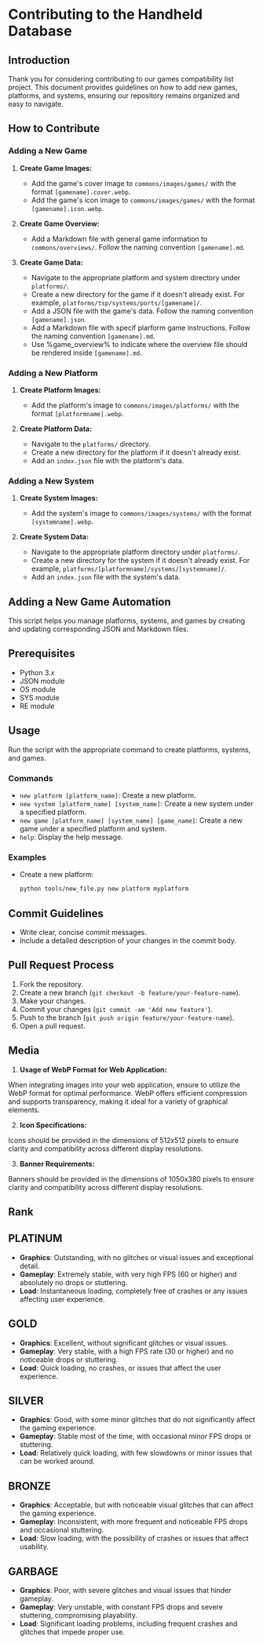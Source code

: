# Contributing to the Handheld Database

## Introduction
Thank you for considering contributing to our games compatibility list project. This document provides guidelines on how to add new games, platforms, and systems, ensuring our repository remains organized and easy to navigate.

## How to Contribute

### Adding a New Game
1. **Create Game Images:**
    - Add the game's cover image to `commons/images/games/` with the format `[gamename].cover.webp`.
    - Add the game's icon image to `commons/images/games/` with the format `[gamename].icon.webp`.

2. **Create Game Overview:**
    - Add a Markdown file with general game information to `commons/overviews/`. Follow the naming convention `[gamename].md`.

2. **Create Game Data:**
    - Navigate to the appropriate platform and system directory under `platforms/`.
    - Create a new directory for the game if it doesn't already exist. For example, `platforms/tsp/systems/ports/[gamename]/`.
    - Add a JSON file with the game's data. Follow the naming convention `[gamename].json`.
    - Add a Markdown file with specif plarform game instructions. Follow the naming convention `[gamename].md`.
    - Use %game_overview% to indicate where the overview file should be rendered inside `[gamename].md`.

### Adding a New Platform
1. **Create Platform Images:**
    - Add the platform's image to `commons/images/platforms/` with the format `[platformname].webp`.

2. **Create Platform Data:**
    - Navigate to the `platforms/` directory.
    - Create a new directory for the platform if it doesn't already exist.
    - Add an `index.json` file with the platform's data.

### Adding a New System
1. **Create System Images:**
    - Add the system's image to `commons/images/systems/` with the format `[systemname].webp`.

2. **Create System Data:**
    - Navigate to the appropriate platform directory under `platforms/`.
    - Create a new directory for the system if it doesn't already exist. For example, `platforms/[platformname]/systems/[systemname]/`.
    - Add an `index.json` file with the system's data.

## Adding a New Game Automation

This script helps you manage platforms, systems, and games by creating and updating corresponding JSON and Markdown files.

## Prerequisites

- Python 3.x
- JSON module
- OS module
- SYS module
- RE module

## Usage

Run the script with the appropriate command to create platforms, systems, and games.

### Commands

- `new platform [platform_name]`: Create a new platform.
- `new system [platform_name] [system_name]`: Create a new system under a specified platform.
- `new game [platform_name] [system_name] [game_name]`: Create a new game under a specified platform and system.
- `help`: Display the help message.

### Examples

- Create a new platform:

  ```bash
  python tools/new_file.py new platform myplatform

## Commit Guidelines
- Write clear, concise commit messages.
- Include a detailed description of your changes in the commit body.

## Pull Request Process
1. Fork the repository.
2. Create a new branch (`git checkout -b feature/your-feature-name`).
3. Make your changes.
4. Commit your changes (`git commit -am 'Add new feature'`).
5. Push to the branch (`git push origin feature/your-feature-name`).
6. Open a pull request.

## Media

1. **Usage of WebP Format for Web Application:**

When integrating images into your web application, ensure to utilize the WebP format for optimal performance. WebP offers efficient compression and supports transparency, making it ideal for a variety of graphical elements.

2. **Icon Specifications:**

Icons should be provided in the dimensions of 512x512 pixels to ensure clarity and compatibility across different display resolutions.

3. **Banner Requirements:**

Banners should be provided in the dimensions of 1050x380 pixels to ensure clarity and compatibility across different display resolutions.

## Rank

## PLATINUM
- **Graphics**: Outstanding, with no glitches or visual issues and exceptional detail.
- **Gameplay**: Extremely stable, with very high FPS (60 or higher) and absolutely no drops or stuttering.
- **Load**: Instantaneous loading, completely free of crashes or any issues affecting user experience.

## GOLD
- **Graphics**: Excellent, without significant glitches or visual issues.
- **Gameplay**: Very stable, with a high FPS rate (30 or higher) and no noticeable drops or stuttering.
- **Load**: Quick loading, no crashes, or issues that affect the user experience.

## SILVER
- **Graphics**: Good, with some minor glitches that do not significantly affect the gaming experience.
- **Gameplay**: Stable most of the time, with occasional minor FPS drops or stuttering.
- **Load**: Relatively quick loading, with few slowdowns or minor issues that can be worked around.

## BRONZE
- **Graphics**: Acceptable, but with noticeable visual glitches that can affect the gaming experience.
- **Gameplay**: Inconsistent, with more frequent and noticeable FPS drops and occasional stuttering.
- **Load**: Slow loading, with the possibility of crashes or issues that affect usability.

## GARBAGE
- **Graphics**: Poor, with severe glitches and visual issues that hinder gameplay.
- **Gameplay**: Very unstable, with constant FPS drops and severe stuttering, compromising playability.
- **Load**: Significant loading problems, including frequent crashes and glitches that impede proper use.